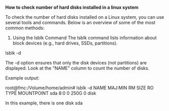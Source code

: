 **How to check number of hard disks installed in a linux system**

To check the number of hard disks installed on a Linux system, you can use several tools and commands. Below is an overview of some of the most common methods:

1. Using the lsblk Command
The lsblk command lists information about block devices (e.g., hard drives, SSDs, partitions).

lsblk -d


The -d option ensures that only the disk devices (not partitions) are displayed.
Look at the "NAME" column to count the number of disks.

Example output:

root@fmc:/Volume/home/admin# lsblk -d
NAME MAJ:MIN RM  SIZE RO TYPE MOUNTPOINT
sda    8:0    0  250G  0 disk 

In this example, there is one disk sda


